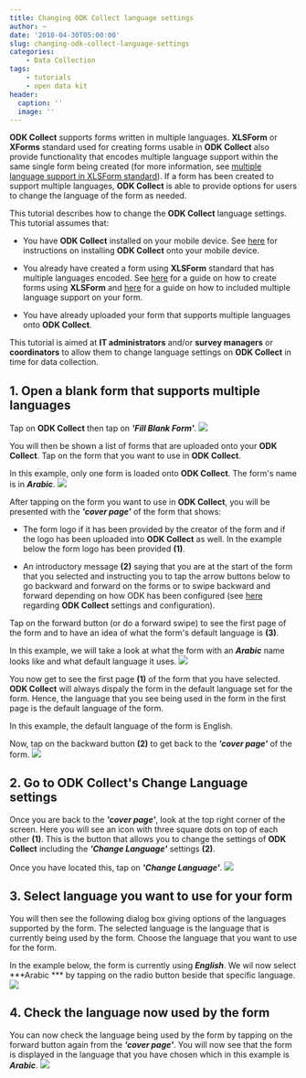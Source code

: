 ```yaml
---
title: Changing ODK Collect language settings
author: ~
date: '2018-04-30T05:00:00'
slug: changing-odk-collect-language-settings
categories:
    - Data Collection
tags:
    - tutorials
    - open data kit
header:
  caption: ''
  image: ''
---
```


**ODK Collect** supports forms written in multiple languages. **XLSForm** or **XForms** standard used for creating forms usable in **ODK Collect** also provide functionality that encodes multiple language support within the same single form being created (for more information, see <a href="http://xlsform.org/#language" target="_blank">multiple language support in XLSForm standard</a>). If a form has been created to support multiple languages, **ODK Collect** is able to provide options for users to change the language of the form as needed.

This tutorial describes how to change the **ODK Collect** language settings. This tutorial assumes that:

* You have **ODK Collect** installed on your mobile device. See <a href="http://sudan.validmeasures.org/installing-odk-collect-1/" target="_blank">here</a> for instructions on installing **ODK Collect** onto your mobile device.

* You already have created a form using **XLSForm** standard that has multiple languages encoded. See <a href="http://xlsform.org" target="_blank">here</a> for a guide on how to create forms using **XLSForm** and <a href="http://xlsform.org/#language" target="_blank">here</a> for a guide on how to included multiple language support on your form.

* You have already uploaded your form that supports multiple languages onto **ODK Collect**.

This tutorial is aimed at **IT administrators** and/or **survey managers** or **coordinators** to allow them to change language settings on **ODK Collect** in time for data collection.
<br />

## 1. Open a blank form that supports multiple languages

Tap on **ODK Collect** then tap on ***'Fill Blank Form'***.
<img src="/img/tutorials/open-a-blank-form-that-supports-multiple-languages.png" />
<br />

You will then be shown a list of forms that are uploaded onto your **ODK Collect**. Tap on the form that you want to use in **ODK Collect**.

In this example, only one form is loaded onto **ODK Collect**. The form's name is in ***Arabic***.
<img src="/img/tutorials/6b560b03-49a4-41a4-9a52-505f66ef32e1.png" />
<br />

After tapping on the form you want to use in **ODK Collect**, you will be presented with the ***'cover page'*** of the form that shows:

* The form logo if it has been provided by the creator of the form and if the logo has been uploaded into **ODK Collect** as well. In the example below the form logo has been provided **(1)**.

* An introductory message **(2)** saying that you are at the start of the form that you selected and instructing you to tap the arrow buttons below to go backward and forward on the forms or to swipe backward and forward depending on how ODK has been configured (see <a href="http://sudan.validmeasures.org/configuring-odk-collect-for-data-collection/" target="_blank">here</a> regarding **ODK Collect** settings and configuration).

Tap on the forward button (or do a forward swipe) to see the first page of the form and to have an idea of what the form's default language is **(3)**.

In this example, we will take a look at what the form with an ***Arabic*** name looks like and what default language it uses.
<img src="/img/tutorials/19b29197-8fa7-4c88-bc7c-cd74265e9b9e.png" />
<br />

You now get to see the first page **(1)** of the form that you have selected. **ODK Collect** will always dispaly the form in the default language set for the form. Hence, the language that you see being used in the form in the first page is the default language of the form.

In this example, the default language of the form is English.

Now, tap on the backward button **(2)** to get back to the ***'cover page'*** of the form.
<img src="/img/tutorials/891c82f3-1856-43b3-b18b-fb2ecb6de605.png" />
<br />

## 2. Go to ODK Collect's Change Language settings
Once you are back to the ***'cover page'***, look at the top right corner of the screen. Here you will see an icon with three square dots on top of each other **(1)**. This is the button that allows you to change the settings of **ODK Collect** including the ***'Change Language'*** settings **(2)**.

Once you have located this, tap on ***'Change Language'***.
<img src="/img/tutorials/go-to-odk-collect-s-change-language-settings.png" />
<br />

## 3. Select language you want to use for your form
You will then see the following dialog box giving options of the languages supported by the form. The selected language is the language that is currently being used by the form. Choose the language that you want to use for the form.

In the example below, the form is currently using ***English***. We wil now select ***Arabic *** by tapping on the radio button beside that specific language.
<img src="/img/tutorials/select-language-you-want-to-use-for-your-form.png" />
<br />

## 4. Check the language now used by the form
You can now check the language being used by the form by tapping on the forward button again from the ***'cover page'***. You will now see that the form is displayed in the language that you have chosen which in this example is ***Arabic***.
<img src="/img/tutorials/check-the-language-now-used-by-the-form.png" />
<br />
